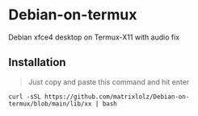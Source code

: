 # Debian-on-termux
Debian xfce4 desktop on Termux-X11 with audio fix

## Installation
> Just copy and paste this command and hit enter
```
curl -sSL https://github.com/matrixlolz/Debian-on-termux/blob/main/lib/xx | bash
